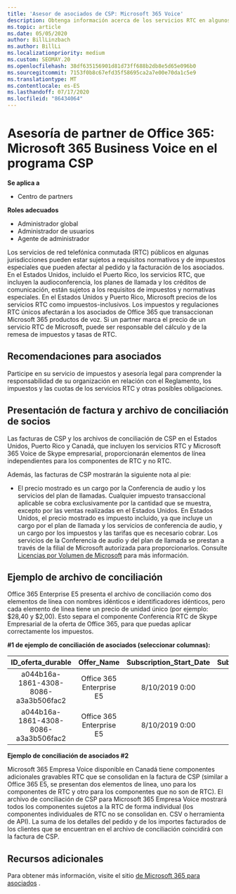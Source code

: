 ```yaml
---
title: 'Asesor de asociados de CSP: Microsoft 365 Voice'
description: Obtenga información acerca de los servicios RTC en algunos países y requisitos normativos o de impuestos especiales que pueden aplicarse y afectar al orden y la facturación de los asociados.
ms.topic: article
ms.date: 05/05/2020
author: BillLinzbach
ms.author: BillLi
ms.localizationpriority: medium
ms.custom: SEOMAY.20
ms.openlocfilehash: 38df635156901d81d73ff688b2db8e5d65e096b0
ms.sourcegitcommit: 7153f0b8c67efd35f58695ca2a7e00e70da1c5e9
ms.translationtype: MT
ms.contentlocale: es-ES
ms.lasthandoff: 07/17/2020
ms.locfileid: "86434064"
---
```

# <a name="office-365-partner-advisory-microsoft-365-business-voice-in-the-csp-program"></a>Asesoría de partner de Office 365: Microsoft 365 Business Voice en el programa CSP

**Se aplica a**

- Centro de partners  

**Roles adecuados**
-    Administrador global
-    Administrador de usuarios
-    Agente de administrador

Los servicios de red telefónica conmutada (RTC) públicos en algunas jurisdicciones pueden estar sujetos a requisitos normativos y de impuestos especiales que pueden afectar al pedido y la facturación de los asociados. En el Estados Unidos, incluido el Puerto Rico, los servicios RTC, que incluyen la audioconferencia, los planes de llamada y los créditos de comunicación, están sujetos a los requisitos de impuestos y normativas especiales. En el Estados Unidos y Puerto Rico, Microsoft precios de los servicios RTC como impuestos-inclusivos.  Los impuestos y regulaciones RTC únicos afectarán a los asociados de Office 365 que transaccionan Microsoft 365 productos de voz.  Si un partner marca el precio de un servicio RTC de Microsoft, puede ser responsable del cálculo y de la remesa de impuestos y tasas de RTC.

## <a name="partner-recommendations"></a>Recomendaciones para asociados

Participe en su servicio de impuestos y asesoría legal para comprender la responsabilidad de su organización en relación con el Reglamento, los impuestos y las cuotas de los servicios RTC y otras posibles obligaciones.

## <a name="invoice-presentation-and-partner-reconciliation-file"></a>Presentación de factura y archivo de conciliación de socios

Las facturas de CSP y los archivos de conciliación de CSP en el Estados Unidos, Puerto Rico y Canadá, que incluyen los servicios RTC y Microsoft 365 Voice de Skype empresarial, proporcionarán elementos de línea independientes para los componentes de RTC y no RTC.

Además, las facturas de CSP mostrarán la siguiente nota al pie:

* El precio mostrado es un cargo por la Conferencia de audio y los servicios del plan de llamadas.  Cualquier impuesto transaccional aplicable se cobra exclusivamente por la cantidad que se muestra, excepto por las ventas realizadas en el Estados Unidos.  En Estados Unidos, el precio mostrado es impuesto incluido, ya que incluye un cargo por el plan de llamada y los servicios de conferencia de audio, y un cargo por los impuestos y las tarifas que es necesario cobrar.  Los servicios de la Conferencia de audio y del plan de llamada se prestan a través de la filial de Microsoft autorizada para proporcionarlos.  Consulte [Licencias por Volumen de Microsoft](https://go.microsoft.com/fwlink/?LinkId=690247) para más información.

## <a name="reconciliation-file-example"></a>Ejemplo de archivo de conciliación

Office 365 Enterprise E5 presenta el archivo de conciliación como dos elementos de línea con nombres idénticos e identificadores idénticos, pero cada elemento de línea tiene un precio de unidad único (por ejemplo: $28,40 y $2,00). Esto separa el componente Conferencia RTC de Skype Empresarial de la oferta de Office 365, para que puedas aplicar correctamente los impuestos.

**#1 de ejemplo de conciliación de asociados (seleccionar columnas):**

|**ID_oferta_durable**|**Offer_Name**|**Subscription_Start_Date**|**Subscription_End_Date**|**Charge_Start_Date**|**Charge_End_Date**|**Charge_Type**|**Unit_Price**|
|:----:|:----:|:----:|:----:|:----:|:----:|:----:|:----:|
|a044b16a-1861-4308-8086-a3a3b506fac2   |Office 365 Enterprise E5   |8/10/2019 0:00   |8/11/2019 0:00   |8/11/2019 0:00|9/10/2019 0:00   |Tarifa de ciclo   |28.40   |
|a044b16a-1861-4308-8086-a3a3b506fac2   |Office 365 Enterprise E5   |8/10/2019 0:00   |8/11/2019 0:00   |8/11/2019 0:00   |9/10/2019 0:00   |Tarifa de ciclo   |2.00   |

**Ejemplo de conciliación de asociados #2**

Microsoft 365 Empresa Voice disponible en Canadá tiene componentes adicionales gravables RTC que se consolidan en la factura de CSP (similar a Office 365 E5, se presentan dos elementos de línea, uno para los componentes de RTC y otro para los componentes que no son de RTC).  El archivo de conciliación de CSP para Microsoft 365 Empresa Voice mostrará todos los componentes sujetos a la RTC de forma individual (los componentes individuales de RTC no se consolidan en. CSV o herramienta de API).  La suma de los detalles del pedido y de los importes facturados de los clientes que se encuentran en el archivo de conciliación coincidirá con la factura de CSP.

## <a name="additional-resources"></a>Recursos adicionales
Para obtener más información, visite el sitio [de Microsoft 365 para asociados](https://www.microsoft.com/microsoft-365/partners/) .

